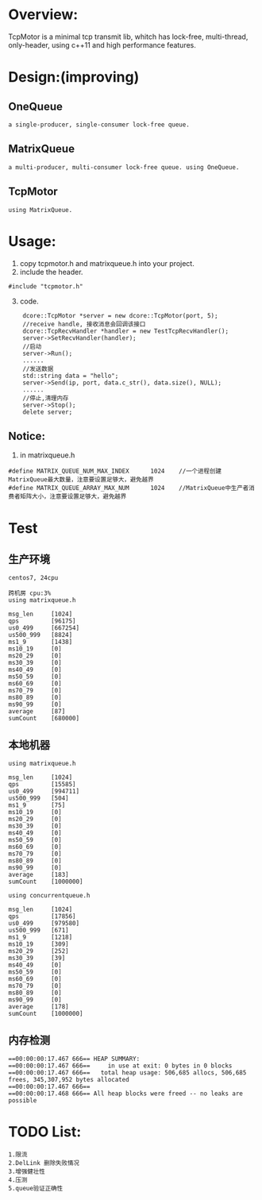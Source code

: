 # Overview:
TcpMotor is a minimal tcp transmit lib, whitch has lock-free, multi-thread, only-header, using c++11 and high performance features.

# Design:(improving)
## OneQueue
	a single-producer, single-consumer lock-free queue.
## MatrixQueue
	a multi-producer, multi-consumer lock-free queue. using OneQueue.
## TcpMotor
	using MatrixQueue.

# Usage:
1. copy tcpmotor.h and matrixqueue.h into your project.
2. include the header.
```
#include "tcpmotor.h"
```
3. code.
```
   	dcore::TcpMotor *server = new dcore::TcpMotor(port, 5);
	//receive handle, 接收消息会回调该接口
    dcore::TcpRecvHandler *handler = new TestTcpRecvHandler();
    server->SetRecvHandler(handler);
	//启动
    server->Run();
	......
	//发送数据
	std::string data = "hello";
    server->Send(ip, port, data.c_str(), data.size(), NULL);
	......
	//停止,清理内存
    server->Stop();
    delete server;
```
## Notice:
1. in matrixqueue.h
```
#define MATRIX_QUEUE_NUM_MAX_INDEX      1024    //一个进程创建MatrixQueue最大数量，注意要设置足够大，避免越界
#define MATRIX_QUEUE_ARRAY_MAX_NUM      1024    //MatrixQueue中生产者消费者矩阵大小，注意要设置足够大，避免越界
```

# Test
## 生产环境
	centos7, 24cpu

	跨机房 cpu:3%
	using matrixqueue.h

	msg_len     [1024]
	qps         [96175]
	us0_499     [667254]
	us500_999   [8824]
	ms1_9       [1438]
	ms10_19     [0]
	ms20_29     [0]
	ms30_39     [0]
	ms40_49     [0]
	ms50_59     [0]
	ms60_69     [0]
	ms70_79     [0]
	ms80_89     [0]
	ms90_99     [0]
	average     [87]
	sumCount    [680000]

## 本地机器
	using matrixqueue.h

	msg_len     [1024]
	qps         [15585]
	us0_499     [994711]
	us500_999   [504]
	ms1_9       [75]
	ms10_19     [0]
	ms20_29     [0]
	ms30_39     [0]
	ms40_49     [0]
	ms50_59     [0]
	ms60_69     [0]
	ms70_79     [0]
	ms80_89     [0]
	ms90_99     [0]
	average     [183]
	sumCount    [1000000]

	using concurrentqueue.h

	msg_len     [1024]
	qps         [17856]
	us0_499     [979580]
	us500_999   [671]
	ms1_9       [1218]
	ms10_19     [309]
	ms20_29     [252]
	ms30_39     [39]
	ms40_49     [0]
	ms50_59     [0]
	ms60_69     [0]
	ms70_79     [0]
	ms80_89     [0]
	ms90_99     [0]
	average     [178]
	sumCount    [1000000]
## 内存检测

	==00:00:00:17.467 666== HEAP SUMMARY:
	==00:00:00:17.467 666==     in use at exit: 0 bytes in 0 blocks
	==00:00:00:17.467 666==   total heap usage: 506,685 allocs, 506,685 frees, 345,307,952 bytes allocated
	==00:00:00:17.467 666== 
	==00:00:00:17.468 666== All heap blocks were freed -- no leaks are possible

# TODO List:
	1.限流
	2.DelLink 删除失败情况
	3.增强健壮性
	4.压测
	5.queue验证正确性